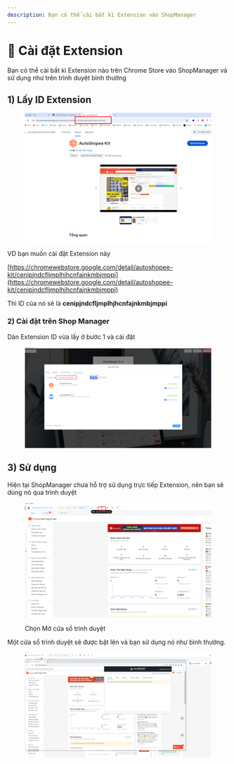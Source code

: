```yaml
---
description: Bạn có thể cài bất kì Extension vào ShopManager
---
```


# 🤖 Cài đặt Extension

Bạn có thể cài bất kì Extension nào trên Chrome Store vào ShopManager và sử dụng như trên trình duyệt bình thường



## 1) Lấy ID Extension

<figure><img src="../../.gitbook/assets/image.png" alt=""><figcaption></figcaption></figure>

VD bạn muốn cài đặt Extension này

[https://chromewebstore.google.com/detail/autoshopee-kit/cenipjndcfljmplhjhcnfajnkmbjmppi](https://chromewebstore.google.com/detail/autoshopee-kit/cenipjndcfljmplhjhcnfajnkmbjmppi)

Thì ID của nó sẽ là **cenipjndcfljmplhjhcnfajnkmbjmppi**

### 2) Cài đặt trên Shop Manager

Dán Extension ID vừa lấy ở bước 1 và cài đặt

<figure><img src="../../.gitbook/assets/image (1).png" alt=""><figcaption></figcaption></figure>

## 3) Sử dụng

Hiện tại ShopManager chưa hỗ trợ sử dụng trực tiếp Extension, nên bạn sẽ dùng nó qua trình duyệt

<figure><img src="../../.gitbook/assets/image (2).png" alt=""><figcaption><p>Chọn Mở cửa sổ trình duyệt</p></figcaption></figure>

Một cửa sổ trình duyệt sẽ được bật lên và bạn sử dụng nó như bình thường.

<figure><img src="../../.gitbook/assets/image (3).png" alt=""><figcaption></figcaption></figure>

